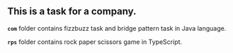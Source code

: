 ## This is a task for a company.

**`com`** folder contains fizzbuzz task and bridge pattern task in Java language.

**`rps`** folder contains rock paper scissors game in TypeScript.
